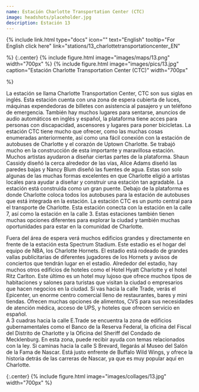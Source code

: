 ```yaml
---
name: Estación Charlotte Transportation Center (CTC)
image: headshots/placeholder.jpg
description: Estación 13
---
```


{%
  include link.html
  type="docs"
  icon=""
  text="English"
  tooltip="For English click here"
  link="stations/13_charlottetransportationcenter_EN"

%}
{:.center}
{%
  include figure.html
  image="images/maps/13.png"
  width="700px"
%}
{%
  include figure.html
  image="images/pics/13.jpg"
  caption="Estación Charlotte Transportation Center (CTC)"
  width="700px"

%}


La estación se llama Charlotte Transportation Center, CTC son sus siglas en inglés. Esta estación cuenta con una zona de espera cubierta de luces, máquinas expendedoras de billetes con asistencia al pasajero y un teléfono de emergencia. También hay muchos lugares para sentarse, anuncios de audio automáticos en inglés y español, la plataforma tiene acces para personas con discapacidad, ascensores y lugares para poner bicicletas. La estación CTC tiene mucho que ofrecer, como las muchas cosas enumeradas anteriormente, así como una fácil conexión con la estación de autobuses de Charlotte y el corazón de Uptown Charlotte. Se trabajó mucho en la construcción de esta importante y maravillosa estación. Muchos artistas ayudaron a diseñar ciertas partes de la plataforma. Shaun Cassidy diseñó la cerca alrededor de las vías, Alice Adams diseñó las paredes bajas y Nancy Blum diseñó las fuentes de agua. Estas son solo algunas de las muchas formas excelentes en que Charlotte eligió a artistas locales para ayudar a diseñar y construir una estación tan agradable. La estación está construida como un gran puente. Debajo de la plataforma es donde Charlotte coloca todos los autobuses para la estación de autobuses que está integrada en la estación. La estación CTC es un punto central para el transporte de Charlotte. Esta estación conecta con la estación en la calle 7, así como la estación en la calle 3. Estas estaciones también tienen muchas opciones diferentes para explorar la ciudad y también muchas oportunidades para estar en la comunidad de Charlotte.

Fuera del área de espera verá muchos edificios grandes y directamente en frente de la estación esta Spectrum Stadium. Este estadio es el hogar del equipo de NBA, los Charlotte Hornets. El estadio está rodeado de grandes vallas publicitarias de diferentes jugadores de los Hornets y avisos de conciertos que tendrán lugar en el estadio. Alrededor del estadio, hay muchos otros edificios de hoteles como el Hotel Hyatt Charlotte y el hotel Ritz Carlton. Este último es un hotel muy lujoso que ofrece muchos tipos de habitaciones y salones para turistas que visitan la ciudad o empresarios que hacen negocios en la ciudad.
Si vas hacia la calle Trade, verás el Epicenter, un enorme centro comercial lleno de restaurantes, bares y mini tiendas. Ofrecen muchas opciones de alimentos, CVS para sus necesidades de atención médica, acceso de UPS, y hoteles que ofrecen servicio en español.  
A 3 cuadras hacia la calle E.Trade se encuentra la zona de edificios gubernamentales como el Banco de la Reserva Federal, la oficina del Fiscal del Distrito de Charlotte y la Oficina del Sheriff del Condado de Mecklenburg. En esta zona, puede recibir ayuda con temas relacionados con la ley.
Si caminas hacia la calle S Brevard, llegarás al Museo del Salón de la Fama de Nascar. Está justo enfrente de Buffalo Wild Wings, y ofrece la historia detrás de las carreras de Nascar, ya que es muy popular aquí en Charlotte.

{:.center}
{%
include figure.html
image="images/collages/13.jpg"
width="700px"
%}